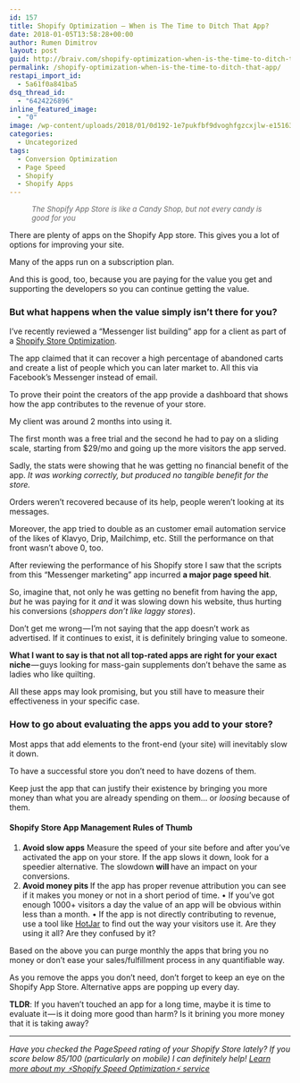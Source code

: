 ```yaml
---
id: 157
title: Shopify Optimization — When is The Time to Ditch That App?
date: 2018-01-05T13:58:28+00:00
author: Rumen Dimitrov
layout: post
guid: http://braiv.com/shopify-optimization-when-is-the-time-to-ditch-that-app/
permalink: /shopify-optimization-when-is-the-time-to-ditch-that-app/
restapi_import_id:
  - 5a61f0a841ba5
dsq_thread_id:
  - "6424226896"
inline_featured_image:
  - "0"
image: /wp-content/uploads/2018/01/0d192-1e7pukfbf9dvoghfgzcxjlw-e1516369624832-1200x378.jpeg
categories:
  - Uncategorized
tags:
  - Conversion Optimization
  - Page Speed
  - Shopify
  - Shopify Apps
---
```

<figure class="wp-caption"><span style="color: #686868; font-size: 13px; font-style: italic; background-color: transparent; text-align: inherit;">The Shopify App Store is like a Candy Shop, but not every candy is good for you</span></figure>
There are plenty of apps on the Shopify App store. This gives you a lot of options for improving your site.

Many of the apps run on a subscription plan.

And this is good, too, because you are paying for the value you get and supporting the developers so you can continue getting the value.
<h3><strong>But what happens when the value simply isn’t there for you?</strong></h3>
<!--more-->I’ve recently reviewed a “Messenger list building” app for a client as part of a <a href="http://braiv.com/services/#shopify-speed-optimization" target="_blank" rel="noopener">Shopify Store Optimization</a>.

The app claimed that it can recover a high percentage of abandoned carts and create a list of people which you can later market to. All this via Facebook’s Messenger instead of email.

To prove their point the creators of the app provide a dashboard that shows how the app contributes to the revenue of your store.

My client was around 2 months into using it.

The first month was a free trial and the second he had to pay on a sliding scale, starting from $29/mo and going up the more visitors the app served.

Sadly, the stats were showing that he was getting no financial benefit of the app. <em>It was working correctly, but produced no tangible benefit for the store.</em>

Orders weren’t recovered because of its help, people weren’t looking at its messages.

Moreover, the app tried to double as an customer email automation service of the likes of Klavyo, Drip, Mailchimp, etc. Still the performance on that front wasn’t above 0, too.

After reviewing the performance of his Shopify store I saw that the scripts from this “Messenger marketing” app incurred <strong>a major page speed hit</strong>.

So, imagine that, not only he was getting no benefit from having the app, <em>but</em> he was paying for it <em>and</em> it was slowing down his website, thus hurting his conversions (<em>shoppers don’t like laggy stores</em>).

Don’t get me wrong — I’m not saying that the app doesn’t work as advertised. If it continues to exist, it is definitely bringing value to someone.

<strong>What I want to say is that not all top-rated apps are right for your exact niche </strong>— guys looking for mass-gain supplements don’t behave the same as ladies who like quilting.

All these apps may look promising, but you still have to measure their effectiveness in your specific case.
<h3>How to go about evaluating the apps you add to your store?</h3>
Most apps that add elements to the front-end (your site) will inevitably slow it down.

To have a successful store you don’t need to have dozens of them.

Keep just the app that can justify their existence by bringing you more money than what you are already spending on them… or <em>loosing</em> because of them.
<h4>Shopify Store App Management Rules of Thumb</h4>
<ol>
 	<li><strong>Avoid slow apps</strong>
Measure the speed of your site before and after you’ve activated the app on your store. If the app slows it down, look for a speedier alternative. The slowdown <strong>will </strong>have an impact on your conversions.</li>
 	<li><strong>Avoid money pits </strong>
If the app has proper revenue attribution you can see if it makes you money or not in a short period of time.
• If you’ve got enough 1000+ visitors a day the value of an app will be obvious within less than a month.
• If the app is not directly contributing to revenue, use a tool like <a href="https://www.hotjar.com/" target="_blank" rel="noopener">HotJar</a> to find out the way your visitors use it.
Are they using it all?
Are they confused by it?</li>
</ol>
Based on the above you can purge monthly the apps that bring you no money or don’t ease your sales/fulfillment process in any quantifiable way.

As you remove the apps you don’t need, don’t forget to keep an eye on the Shopify App Store. Alternative apps are popping up every day.

<strong>TLDR</strong>: If you haven’t touched an app for a long time, maybe it is time to evaluate it — is it doing more good than harm? Is it brining you more money that it is taking away?

<hr />

<em>Have you checked the PageSpeed rating of your Shopify Store lately?
If you score below 85/100 (particularly on mobile) I can definitely help!
</em><a href="http://braiv.com/services/#shopify-speed-optimization" target="_blank" rel="noopener"><em>Learn more about my ⚡️Shopify Speed Optimization⚡️ service</em></a>